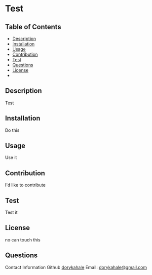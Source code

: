 # Test
  ## Table of Contents
  * [Description](#Description)
  * [Installation](#Installation)
  * [Usage](#Usage)
  * [Contribution](#Contribution)
  * [Test](#Test)
  * [Questions](#Questions)
  * [License](#License)
  * 
  
  ## Description
  Test
  ## Installation
  Do this
  ## Usage
  Use it
  ## Contribution
  I'd like to contribute
  ## Test
  Test it
  ## License
  no can touch this

  ## Questions
  Contact Information
  Github [dorykahale](https://github.com/dorykahale)
  Email: dorykahale@gmail.com

